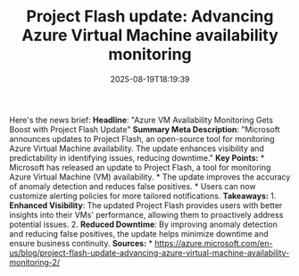 ﻿---
title: "Project Flash update: Advancing Azure Virtual Machine availability monitoring"
date: "2025-08-19T18:19:39"
category: "Markets"
summary: ""
slug: "project flash update advancing azure virtual machine availab"
source_urls:
  - "https://azure.microsoft.com/en-us/blog/project-flash-update-advancing-azure-virtual-machine-availability-monitoring-2/"
seo:
  title: "Project Flash update: Advancing Azure Virtual Machine availability monitoring | Hash n Hedge"
  description: ""
  keywords: ["news", "markets", "brief"]
---
Here's the news brief:  **Headline**: "Azure VM Availability Monitoring Gets Boost with Project Flash Update"  **Summary Meta Description**: "Microsoft announces updates to Project Flash, an open-source tool for monitoring Azure Virtual Machine availability. The update enhances visibility and predictability in identifying issues, reducing downtime."  **Key Points:**  * Microsoft has released an update to Project Flash, a tool for monitoring Azure Virtual Machine (VM) availability. * The update improves the accuracy of anomaly detection and reduces false positives. * Users can now customize alerting policies for more tailored notifications.  **Takeaways:** 1. **Enhanced Visibility**: The updated Project Flash provides users with better insights into their VMs' performance, allowing them to proactively address potential issues. 2. **Reduced Downtime**: By improving anomaly detection and reducing false positives, the update helps minimize downtime and ensure business continuity.  **Sources:**  * https://azure.microsoft.com/en-us/blog/project-flash-update-advancing-azure-virtual-machine-availability-monitoring-2/ 

